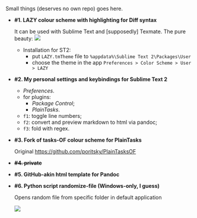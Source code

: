 Small things (deserves no own repo) goes here.

- **\#1. LAZY colour scheme with highlighting for Diff syntax**

    It can be used with Sublime Text and [supposedly] Texmate.
    The pure beauty:
    [![](http://storage7.static.itmages.ru/i/13/0608/h_1370707407_2730244_fb28f528b6.png)](http://storage7.static.itmages.ru/i/13/0608/h_1370707407_2730244_fb28f528b6.png)

    - Installation for ST2:
        - put `LAZY.tmTheme` file to `%appdata%\Sublime Text 2\Packages\User`
        - choose the theme in the app `Preferences > Color Scheme > User > LAZY`

- **\#2. My personal settings and keybindings for Sublime Text 2**
    - _Preferences_.
    - for plugins:
        - _Package Control_;
        - _PlainTasks_.
    - `f1`: toggle line numbers;
    - `f2`: convert and preview markdown to html via pandoc;
    - `f3`: fold with regex.

- **\#3. Fork of tasks-OF colour scheme for PlainTasks**

    Original <https://github.com/poritsky/PlainTasksOF>

- **~~\#4. private~~**

- **\#5. GitHub-akin html template for Pandoc**

- **\#6. Python script randomize-file (Windows-only, I guess)**

    Opens random file from specific folder in default application

    [![](http://storage7.static.itmages.com/i/13/1020/h_1382288778_9465968_6ccfac0d37.png)](http://storage7.static.itmages.com/i/13/1020/h_1382288778_9465968_6ccfac0d37.png)
